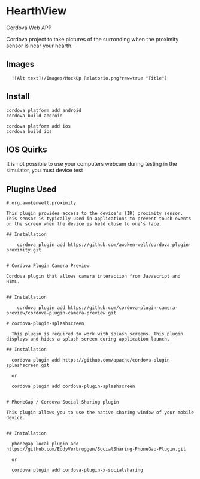 # HearthView
Cordova Web APP

Cordova project to take pictures of the surronding when the proximity sensor is near your hearth.


## Images


        
      ![Alt text](/Images/MockUp Relatorio.png?raw=true "Title")

## Install
```
cordova platform add android
cordova build android

cordova platform add ios
cordova build ios
```

## IOS Quirks

It is not possible to use your computers webcam during testing in the simulator, you must device test

## Plugins Used
```
# org.awokenwell.proximity

This plugin provides access to the device's (IR) proximity sensor. This sensor is typically used in applications to prevent touch events on the screen when the device is held close to one's face.

## Installation

    cordova plugin add https://github.com/awoken-well/cordova-plugin-proximity.git
    
    
# Cordova Plugin Camera Preview

Cordova plugin that allows camera interaction from Javascript and HTML.


## Installation

    cordova plugin add https://github.com/cordova-plugin-camera-preview/cordova-plugin-camera-preview.git

# cordova-plugin-splashscreen

  This plugin is required to work with splash screens. This plugin displays and hides a splash screen during application launch.
  
## Installation

  cordova plugin add https://github.com/apache/cordova-plugin-splashscreen.git
  
  or
  
  cordova plugin add cordova-plugin-splashscreen


# PhoneGap / Cordova Social Sharing plugin

This plugin allows you to use the native sharing window of your mobile device.


## Installation

  phonegap local plugin add https://github.com/EddyVerbruggen/SocialSharing-PhoneGap-Plugin.git
  
  or
  
  cordova plugin add cordova-plugin-x-socialsharing



